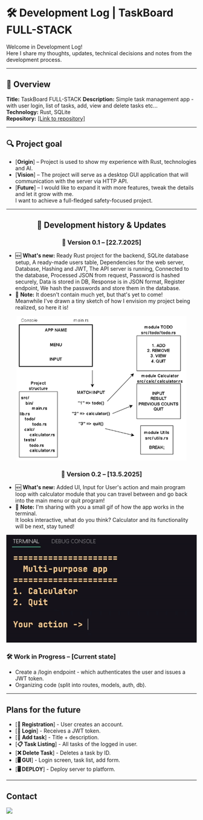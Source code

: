 # 🛠️ Development Log | TaskBoard FULL-STACK

Welcome in Development Log!<br>Here I share my thoughts, updates, technical decisions and notes from the development process.

---

## 📌 Overview
**Title:** TaskBoard FULL-STACK
**Description:** Simple task management app - with user login, list of tasks, add, view and delete tasks etc...<br>
**Technology:** Rust, SQLite<br>
**Repository:** [\[Link to repository\]](https://github.com/JustMipe/TaskBoard-full-stack-)

---

## 🔍 Project goal
- [**Origin**] – Project is used to show my experience with Rust, technologies and AI.
- [**Vision**] – The project will serve as a desktop GUI application that will communication with the server via HTTP API.
- [**Future**] – I would like to expand it with more features, tweak the details and let it grow with me.<br>I want to achieve a full-fledged safety-focused project.

---

<div align="center">

## 📅 Development history & Updates
### 🚀 Version 0.1 – [22.7.2025]
</div>

- 🆕 **What's new:** Ready Rust project for the backend, SQLite database setup, A ready-made users table, Dependencies for the web server, Database, Hashing and JWT, The API server is running, Connected to the database, Processed JSON from request, Password is hashed securely, Data is stored in DB,  Response is in JSON format, Register endpoint, We hash the passwords and store them in the database.
- 📝 **Note:** It doesn't contain much yet, but that's yet to come!<br>Meanwhile I've drawn a tiny sketch of how I envision my project being realized, so here it is!

<div align="center">
<img src="https://github.com/JustMipe/Multi-purpose-app/blob/main/src/assets/project_structure.png" height="auto" width="450">
</div>

<div align="center">

### 🚀 Version 0.2 – [13.5.2025]
</div>

- 🆕 **What's new:** Added UI, Input for User's action and main program loop with calculator module that you can travel between and go back into the main menu or quit program!
- 📝 **Note:** I'm sharing with you a small gif of how the app works in the terminal.<br>It looks interactive, what do you think? Calculator and its functionality will be next, stay tuned!

<div align="center">

![Demo](https://github.com/JustMipe/Multi-purpose-app/blob/main/src/assets/001.gif)
</div>



### 🛠️ Work in Progress – [Current state]
- Create a /login endpoint - which authenticates the user and issues a JWT token.
- Organizing code (split into routes, models, auth, db).

---

## Plans for the future
- [**🔑 Registration**] - User creates an account.
- [**🔐 Login**] - Receives a JWT token.
- [**📝 Add task**] - Title + description.
- [**📋 Task Listing**] - All tasks of the logged in user.
- [**❌ Delete Task**] - Deletes a task by ID.
- [**🖥️ GUI**] - Login screen, task list, add form.
- [**🖥️ DEPLOY**] - Deploy server to platform.

---

## Contact
<a href="https://discord.com/users/2023mipe" target="_blank">
  <img src="https://img.shields.io/badge/-Discord-5865F2?style=for-the-badge&logo=discord&logoColor=white">
</a>
